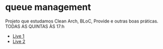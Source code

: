 # queue management

Projeto que estudamos Clean Arch, BLoC, Provide e outras boas práticas.
TODAS AS QUINTAS ÀS 17:h

- [Live 1](https://youtu.be/cWdGy0EtpI4)
- [Live 2](https://youtu.be/XyGwd7TStCo)

